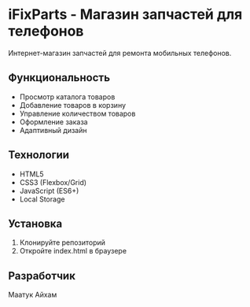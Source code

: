 # iFixParts - Магазин запчастей для телефонов

Интернет-магазин запчастей для ремонта мобильных телефонов.

## Функциональность

- Просмотр каталога товаров
- Добавление товаров в корзину
- Управление количеством товаров
- Оформление заказа
- Адаптивный дизайн

## Технологии

- HTML5
- CSS3 (Flexbox/Grid)
- JavaScript (ES6+)
- Local Storage

## Установка

1. Клонируйте репозиторий
2. Откройте index.html в браузере

## Разработчик

Маатук Айхам
